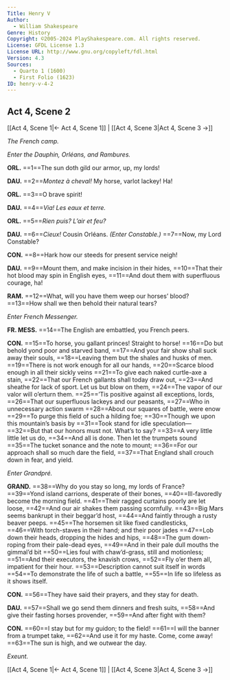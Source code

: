 ```yaml
---
Title: Henry V
Author: 
  - William Shakespeare
Genre: History
Copyright: ©2005-2024 PlayShakespeare.com. All rights reserved.
License: GFDL License 1.3
License URL: http://www.gnu.org/copyleft/fdl.html
Version: 4.3
Sources:
  - Quarto 1 (1600)
  - First Folio (1623)
ID: henry-v-4-2
---
```


## Act 4, Scene 2
[[Act 4, Scene 1|← Act 4, Scene 1]] | [[Act 4, Scene 3|Act 4, Scene 3 →]]

*The French camp.*

*Enter the Dauphin, Orléans, and Rambures.*

**ORL.**
==1==The sun doth gild our armor, up, my lords!

**DAU.**
==2==*Montez à cheval!* My horse, varlot lackey! Ha!

**ORL.**
==3==O brave spirit!

**DAU.**
==4==*Via! Les eaux et terre.*

**ORL.**
==5==*Rien puis? L’air et feu?*

**DAU.**
==6==*Cieux!* Cousin Orléans.
*(Enter Constable.)*
==7==Now, my Lord Constable?

**CON.**
==8==Hark how our steeds for present service neigh!

**DAU.**
==9==Mount them, and make incision in their hides,
==10==That their hot blood may spin in English eyes,
==11==And dout them with superfluous courage, ha!

**RAM.**
==12==What, will you have them weep our horses’ blood?
==13==How shall we then behold their natural tears?

*Enter French Messenger.*

**FR. MESS.**
==14==The English are embattled, you French peers.

**CON.**
==15==To horse, you gallant princes! Straight to horse!
==16==Do but behold yond poor and starved band,
==17==And your fair show shall suck away their souls,
==18==Leaving them but the shales and husks of men.
==19==There is not work enough for all our hands,
==20==Scarce blood enough in all their sickly veins
==21==To give each naked curtle-axe a stain,
==22==That our French gallants shall today draw out,
==23==And sheathe for lack of sport. Let us but blow on them,
==24==The vapor of our valor will o’erturn them.
==25==’Tis positive against all exceptions, lords,
==26==That our superfluous lackeys and our peasants,
==27==Who in unnecessary action swarm
==28==About our squares of battle, were enow
==29==To purge this field of such a hilding foe;
==30==Though we upon this mountain’s basis by
==31==Took stand for idle speculation⁠—
==32==But that our honors must not. What’s to say?
==33==A very little little let us do,
==34==And all is done. Then let the trumpets sound
==35==The tucket sonance and the note to mount;
==36==For our approach shall so much dare the field,
==37==That England shall crouch down in fear, and yield.

*Enter Grandpré.*

**GRAND.**
==38==Why do you stay so long, my lords of France?
==39==Yond island carrions, desperate of their bones,
==40==Ill-favoredly become the morning field.
==41==Their ragged curtains poorly are let loose,
==42==And our air shakes them passing scornfully.
==43==Big Mars seems bankrupt in their beggar’d host,
==44==And faintly through a rusty beaver peeps.
==45==The horsemen sit like fixed candlesticks,
==46==With torch-staves in their hand; and their poor jades
==47==Lob down their heads, dropping the hides and hips,
==48==The gum down-roping from their pale-dead eyes,
==49==And in their pale dull mouths the gimmal’d bit
==50==Lies foul with chaw’d-grass, still and motionless;
==51==And their executors, the knavish crows,
==52==Fly o’er them all, impatient for their hour.
==53==Description cannot suit itself in words
==54==To demonstrate the life of such a battle,
==55==In life so lifeless as it shows itself.

**CON.**
==56==They have said their prayers, and they stay for death.

**DAU.**
==57==Shall we go send them dinners and fresh suits,
==58==And give their fasting horses provender,
==59==And after fight with them?

**CON.**
==60==I stay but for my guidon; to the field!
==61==I will the banner from a trumpet take,
==62==And use it for my haste. Come, come away!
==63==The sun is high, and we outwear the day.

*Exeunt.*

[[Act 4, Scene 1|← Act 4, Scene 1]] | [[Act 4, Scene 3|Act 4, Scene 3 →]]
